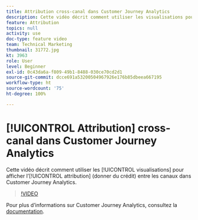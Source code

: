```yaml
---
title: Attribution cross-canal dans Customer Journey Analytics
description: Cette vidéo décrit comment utiliser les visualisations pour afficher l’attribution (donner du crédit) entre les canaux dans Adobe Customer Journey Analytics.
feature: Attribution
topics: null
activity: use
doc-type: feature video
team: Technical Marketing
thumbnail: 31772.jpg
kt: 3963
role: User
level: Beginner
exl-id: 0c43da6a-f809-49b1-8488-030ce70cd2d1
source-git-commit: dcce691a53200504967926e176b85dbeea667195
workflow-type: ht
source-wordcount: '75'
ht-degree: 100%

---
```


# [!UICONTROL Attribution] cross-canal dans Customer Journey Analytics

Cette vidéo décrit comment utiliser les [!UICONTROL visualisations] pour afficher l’[!UICONTROL attribution] (donner du crédit) entre les canaux dans Customer Journey Analytics.

>[!VIDEO](https://video.tv.adobe.com/v/31772/?quality=12)

Pour plus d’informations sur Customer Journey Analytics, consultez la [documentation](https://docs.adobe.com/content/help/fr-FR/analytics-platform/using/cja-landing.html).

